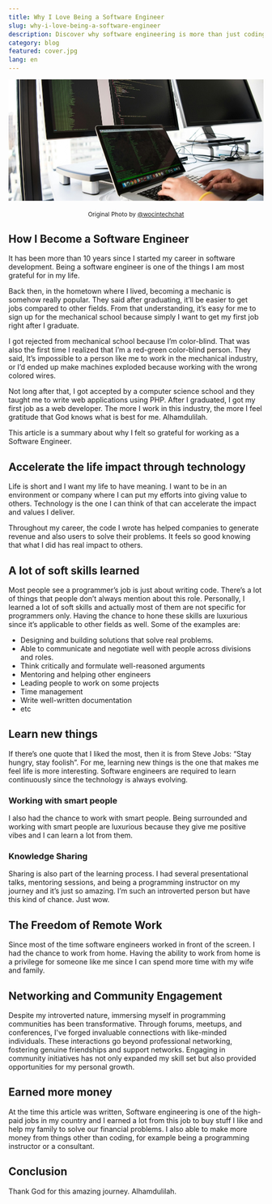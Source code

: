 ```yaml
---
title: Why I Love Being a Software Engineer
slug: why-i-love-being-a-software-engineer
description: Discover why software engineering is more than just coding
category: blog
featured: cover.jpg
lang: en
---
```


<img src="cover.jpg" alt="Why I Love Being a Software Engineer" />

<p align="center"><small><span>Original Photo by <a href="https://unsplash.com/photos/shallow-focus-photo-of-person-using-macbook-6Dv3pe-JnSg" target="_blank" rel="noopener">@wocintechchat</a></span></small></p>

## How I Become a Software Engineer

It has been more than 10 years since I started my career in software development. Being a software engineer is one of the things I am most grateful for in my life.

Back then, in the hometown where I lived, becoming a mechanic is somehow really popular. They said after graduating, it’ll be easier to get jobs compared to other fields. From that understanding, it’s easy for me to sign up for the mechanical school because simply I want to get my first job right after I graduate.

I got rejected from mechanical school because I’m color-blind. That was also the first time I realized that I’m a red-green color-blind person. They said, It’s impossible to a person like me to work in the mechanical industry, or I’d ended up make machines exploded because working with the wrong colored wires.

Not long after that, I got accepted by a computer science school and they taught me to write web applications using PHP. After I graduated, I got my first job as a web developer. The more I work in this industry, the more I feel gratitude that God knows what is best for me. Alhamdulilah.

This article is a summary about why I felt so grateful for working as a Software Engineer.

## Accelerate the life impact through technology

Life is short and I want my life to have meaning. I want to be in an environment or company where I can put my efforts into giving value to others. Technology is the one I can think of that can accelerate the impact and values I deliver.

Throughout my career, the code I wrote has helped companies to generate revenue and also users to solve their problems. It feels so good knowing that what I did has real impact to others.

## A lot of soft skills learned

Most people see a programmer’s job is just about writing code. There’s a lot of things that people don’t always mention about this role. Personally, I learned a lot of soft skills and actually most of them are not specific for programmers only. Having the chance to hone these skills are luxurious since it’s applicable to other fields as well. Some of the examples are:

- Designing and building solutions that solve real problems.
- Able to communicate and negotiate well with people across divisions and roles.
- Think critically and formulate well-reasoned arguments
- Mentoring and helping other engineers
- Leading people to work on some projects
- Time management
- Write well-written documentation
- etc

## Learn new things

If there’s one quote that I liked the most, then it is from Steve Jobs: “Stay hungry, stay foolish”. For me, learning new things is the one that makes me feel life is more interesting. Software engineers are required to learn continuously since the technology is always evolving.

### Working with smart people

I also had the chance to work with smart people. Being surrounded and working with smart people are luxurious because they give me positive vibes and I can learn a lot from them.

### Knowledge Sharing

Sharing is also part of the learning process. I had several presentational talks, mentoring sessions, and being a programming instructor on my journey and it’s just so amazing. I’m such an introverted person but have this kind of chance. Just wow.

## The Freedom of Remote Work

Since most of the time software engineers worked in front of the screen. I had the chance to work from home. Having the ability to work from home is a privilege for someone like me since I can spend more time with my wife and family.

## Networking and Community Engagement

Despite my introverted nature, immersing myself in programming communities has been transformative. Through forums, meetups, and conferences, I've forged invaluable connections with like-minded individuals. These interactions go beyond professional networking, fostering genuine friendships and support networks. Engaging in community initiatives has not only expanded my skill set but also provided opportunities for my personal growth.

## Earned more money

At the time this article was written, Software engineering is one of the high-paid jobs in my country and I earned a lot from this job to buy stuff I like and help my family to solve our financial problems. I also able to make more money from things other than coding, for example being a programming instructor or a consultant.

## Conclusion

Thank God for this amazing journey. Alhamdulilah.
